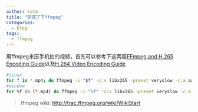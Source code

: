 ```yaml
---
author: kate
title: "研究了下ffmpeg"
categories:
  - blog
tags:
  - ffmpeg
---
```

用ffmpeg来压手机拍的视频，首先可以参考下这两篇[FFmpeg and H.265 Encoding Guide](http://trac.ffmpeg.org/wiki/Encode/H.265)以及[H.264 Video Encoding Guide](http://trac.ffmpeg.org/wiki/Encode/H.264)

```bash
#linux
for f in *.mp4; do ffmpeg -i "$f" -c:v libx265 -preset veryslow -c:a aac -b:a 128k -ar 44100 "${f%.*}-x265.mp4"; done
#window
for %f in (*.mp4) do ffmpeg -i "%f" -c:v libx265 -preset veryslow -c:a aac -b:a 128k -ar 44100 "%~nf-x265.mp4"
```
> ffmpeg wiki: <http://trac.ffmpeg.org/wiki/WikiStart>
